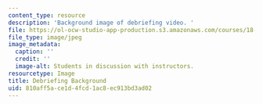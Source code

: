 ```yaml
---
content_type: resource
description: 'Background image of debriefing video. '
file: https://ol-ocw-studio-app-production.s3.amazonaws.com/courses/18-821-project-laboratory-in-mathematics-spring-2013/810aff5ace1d4fcd1ac8ec913bd3ad02_MIT18_821S13_debrief_bg.jpg
file_type: image/jpeg
image_metadata:
  caption: ''
  credit: ''
  image-alt: Students in discussion with instructors.
resourcetype: Image
title: Debriefing Background
uid: 810aff5a-ce1d-4fcd-1ac8-ec913bd3ad02
---
```

